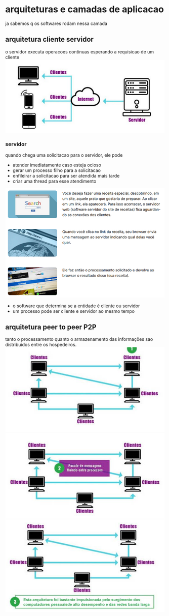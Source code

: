 # arquiteturas e camadas de aplicacao

ja sabemos q os softwares rodam nessa camada

## arquitetura cliente servidor

o servidor executa operacoes continuas esperando a requisicao de um cliente
![alt text](image.png)

### servidor

quando chega uma solicitacao para o servidor, ele pode

- atender imediatamente caso esteja ocioso
- gerar um processo filho para a solicitacao
- enfileirar a solicitacao para ser atendida mais tarde
- criar uma thread para esse atendimento

![alt text](image-1.png)

- o software que determina se a entidade é cliente ou servidor
- um processo pode ser cliente e servidor ao mesmo tempo

## arquitetura peer to peer P2P

tanto o processamento quanto o armazenamento das informações sao distribuidos entre os hospedeiros.
![alt text](image-2.png)
![alt text](image-3.png)
![alt text](image-4.png)
